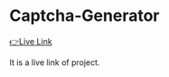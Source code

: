 # Captcha-Generator
<a href="https://sandeepchoubey1001.github.io/Captcha-Generator/">👉Live Link</a>

It is a live link of project.
